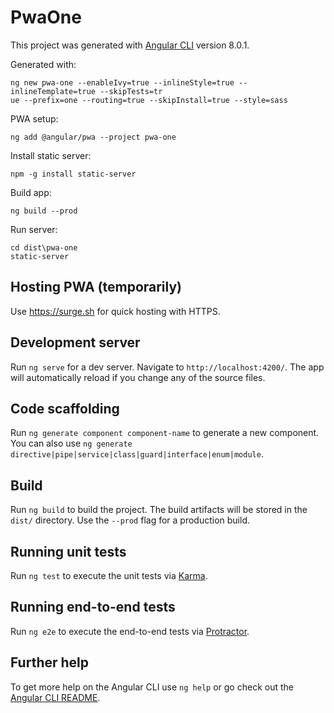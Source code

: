 # PwaOne

This project was generated with [Angular CLI](https://github.com/angular/angular-cli) version 8.0.1.

Generated with:

```
ng new pwa-one --enableIvy=true --inlineStyle=true --inlineTemplate=true --skipTests=tr
ue --prefix=one --routing=true --skipInstall=true --style=sass
```

PWA setup:

```
ng add @angular/pwa --project pwa-one
```

Install static server:

```
npm -g install static-server
```

Build app:

```
ng build --prod
```

Run server:

```
cd dist\pwa-one
static-server
```

## Hosting PWA (temporarily)

Use https://surge.sh for quick hosting with HTTPS.

## Development server

Run `ng serve` for a dev server. Navigate to `http://localhost:4200/`. The app will automatically reload if you change any of the source files.

## Code scaffolding

Run `ng generate component component-name` to generate a new component. You can also use `ng generate directive|pipe|service|class|guard|interface|enum|module`.

## Build

Run `ng build` to build the project. The build artifacts will be stored in the `dist/` directory. Use the `--prod` flag for a production build.

## Running unit tests

Run `ng test` to execute the unit tests via [Karma](https://karma-runner.github.io).

## Running end-to-end tests

Run `ng e2e` to execute the end-to-end tests via [Protractor](http://www.protractortest.org/).

## Further help

To get more help on the Angular CLI use `ng help` or go check out the [Angular CLI README](https://github.com/angular/angular-cli/blob/master/README.md).
